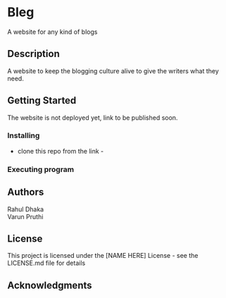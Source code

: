 # Bleg

A website for any kind of blogs

## Description

A website to keep the blogging culture alive to give the writers what they need.
## Getting Started
The website is not deployed yet, link to be published soon.


### Installing

* clone this repo from the link -

### Executing program



## Authors

Rahul Dhaka  
Varun Pruthi



## License

This project is licensed under the [NAME HERE] License - see the LICENSE.md file for details

## Acknowledgments


